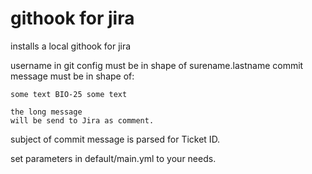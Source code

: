 # githook for jira

installs a local githook for jira

username in git config must be in shape of surename.lastname
commit message must be in shape of:

```
some text BIO-25 some text

the long message 
will be send to Jira as comment.
```

subject of commit message is parsed for Ticket ID.

set parameters in default/main.yml to your needs.